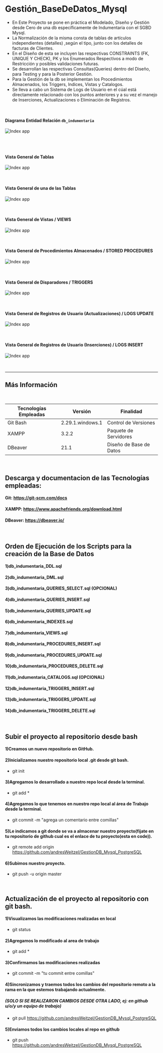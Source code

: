 # Gestión_BaseDeDatos_Mysql

* En Este Proyecto se pone en práctica el Modelado, Diseño y Gestión desde Cero de una db específicamente de Indumentaria con el SGBD Mysql.
* La Normalización de la misma consta de tablas de artículos independientes (detalles) ,según el tipo, junto con los detalles de facturas de Clientes.
* En el Diseño de esta se incluyen las respectivas CONSTRAINTS (FK, UNIQUE Y CHECK), PK y los Enumerados Respectivos a modo de Restricción y posibles validaciones futuras.
* Se desarrollan las respectivas Consultas(Queries) dentro del Diseño, para Testing y  para la Posterior Gestión.
* Para la Gestión de la db se implementan los Procedimientos Almacenados, los Triggers, Indices, Vistas y Catalogos.
* Se lleva a cabo un Sistema de Logs de Usuario en el cúal está directamente relacionado con los puntos anteriores y a su vez el manejo de Inserciones, Actualizaciones 
o Eliminación de Registros.


</br>

#### Diagrama Entidad Relación  `db_indumentaria`

![Index app](https://github.com/andresWeitzel/Gestion_BaseDeDatos_Mysql/blob/master/documentation/db_indumentaria_DER.png)

</br>

</br>

#### Vista General de Tablas

![Index app](https://github.com/andresWeitzel/Gestion_BaseDeDatos_Mysql/blob/master/documentation/01_tablas.png)

</br>

#### Vista General de una de las Tablas

![Index app](https://github.com/andresWeitzel/Gestion_BaseDeDatos_Mysql/blob/master/documentation/02_tablaArticulos.png)

</br>

#### Vista General de Vistas / VIEWS

![Index app](https://github.com/andresWeitzel/Gestion_BaseDeDatos_Mysql/blob/master/documentation/03_vistas.png)

</br>


#### Vista General de Procedimientos Almacenados / STORED PROCEDURES

![Index app](https://github.com/andresWeitzel/Gestion_BaseDeDatos_Mysql/blob/master/documentation/04_Procedimientos.png)

</br>


#### Vista General de Disparadores / TRIGGERS

![Index app](https://github.com/andresWeitzel/Gestion_BaseDeDatos_Mysql/blob/master/documentation/05_triggers.png)

</br>


#### Vista General de Registros de Usuario (Actualizaciones) / LOGS UPDATE

![Index app](https://github.com/andresWeitzel/Gestion_BaseDeDatos_Mysql/blob/master/documentation/06_logsUpdate.png)

</br>


#### Vista General de Registros de Usuario (Inserciones) / LOGS INSERT

![Index app](https://github.com/andresWeitzel/Gestion_BaseDeDatos_Mysql/blob/master/documentation/07_logsInsert.png)

</br>




<hr>

## Más Información

</br>


| **Tecnologías Empleadas** | **Versión** | **Finalidad** |               
| ------------- | ------------- | ------------- |
| Git Bash | 2.29.1.windows.1  | Control de Versiones |
| XAMPP | 3.2.2  | Paquete de Servidores |
| DBeaver | 21.1  | Diseño de Base de Datos | 

</br>


## Descarga y documentacion de las Tecnologías empleadas:
#### Git:                              https://git-scm.com/docs
#### XAMPP:                            https://www.apachefriends.org/download.html
#### DBeaver:                         https://dbeaver.io/


</br>


## Orden de Ejecución de los Scripts para la creación de la Base de Datos

#### 1)db_indumentaria_DDL.sql

#### 2)db_indumentaria_DML.sql

#### 3)db_indumentaria_QUERIES_SELECT.sql (OPCIONAL)

#### 4)db_indumentaria_QUERIES_INSERT.sql

#### 5)db_indumentaria_QUERIES_UPDATE.sql

#### 6)db_indumentaria_INDEXES.sql

#### 7)db_indumentaria_VIEWS.sql

#### 8)db_indumentaria_PROCEDURES_INSERT.sql

#### 9)db_indumentaria_PROCEDURES_UPDATE.sql

#### 10)db_indumentaria_PROCEDURES_DELETE.sql

#### 11)db_indumentaria_CATALOGS.sql (OPCIONAL)

#### 12)db_indumentaria_TRIGGERS_INSERT.sql

#### 13)db_indumentaria_TRIGGERS_UPDATE.sql

#### 14)db_indumentaria_TRIGGERS_DELETE.sql

</br>

## Subir el proyecto al repositorio desde bash 

#### 1)Creamos un nuevo repositorio en GitHub.

#### 2)Inicializamos nuestro repositorio local .git desde git bash.
* git init

#### 3)Agregamos lo desarrollado a nuestro repo local desde la terminal.
* git add *

#### 4)Agregamos lo que tenemos en nuestro repo local al área de Trabajo desde la terminal.
* git commit -m "agrega un comentario entre comillas"

#### 5)Le indicamos a git donde se va a almacenar nuestro proyecto(fijate en tu repositorio de github cual es el enlace de tu proyecto(esta en code)).
* git remote add origin https://github.com/andresWeitzel/GestionDB_Mysql_PostgreSQL

#### 6)Subimos nuestro proyecto.
* git push -u origin master


</br>


## Actualización de el proyecto al repositorio con git bash.

#### 1)Visualizamos las modificaciones realizadas en local
* git status

#### 2)Agregamos lo modificado al area de trabajo
* git add *

#### 3)Confirmamos las modificaciones realizadas
* git commit -m "tu commit entre comillas"

#### 4)Sincronizamos y traemos todos los cambios del repositorio remoto a la rama en la que estemos trabajando actualmente.
##### (SOLO SI SE REALIZARON CAMBIOS DESDE OTRA LADO, ej: en github u/o/y un equipo de trabajo)
* git pull https://github.com/andresWeitzel/GestionDB_Mysql_PostgreSQL

#### 5)Enviamos todos los cambios locales al repo en github
* git push https://github.com/andresWeitzel/GestionDB_Mysql_PostgreSQL

</br>


